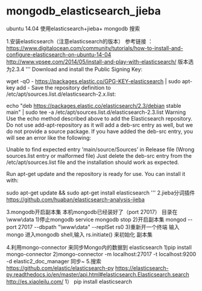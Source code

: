 # mongodb_elasticsearch_jieba

ubuntu 14.04 使用elasticsearch+jieba+ mongodb 搜索



1.安装elasticsearch（注意elasticsearch的版本）
 参考链接 ：https://www.digitalocean.com/community/tutorials/how-to-install-and-configure-elasticsearch-on-ubuntu-14-04
 http://www.vpsee.com/2014/05/install-and-play-with-elasticsearch/
 版本选为2.3.4
 '''
Download and install the Public Signing Key:

wget -qO - https://packages.elastic.co/GPG-KEY-elasticsearch | sudo apt-key add -
Save the repository definition to /etc/apt/sources.list.d/elasticsearch-2.x.list:

echo "deb https://packages.elastic.co/elasticsearch/2.3/debian stable main" | sudo tee -a /etc/apt/sources.list.d/elasticsearch-2.3.list
Warning
Use the echo method described above to add the Elasticsearch repository. Do not use add-apt-repository as it will add a deb-src entry as well, but we do not provide a source package. If you have added the deb-src entry, you will see an error like the following:

Unable to find expected entry 'main/source/Sources' in Release file (Wrong sources.list entry or malformed file)
Just delete the deb-src entry from the /etc/apt/sources.list file and the installation should work as expected.

Run apt-get update and the repository is ready for use. You can install it with:

sudo apt-get update && sudo apt-get install elasticsearch
'''
2.jieba分词插件 https://github.com/huaban/elasticsearch-analysis-jieba 

3.mongodb开启副本集 本机mongodb已经装好了（port 27017） 目录在\www\data
1)停止mongodb service mongodb stop
2)开启副本集  mongod --port 27017 --dbpath "\www\data" --replSet rs0
3)重新开一个终端  输入mongo 进入mongodb shell,输入 rs.initiate() 来初始化 副本集

4.利用mongo-connector 来同步Mongo内的数据到 elasticsearch
1)pip install mongo-connector
2)mongo-connector -m localhost:27017 -t localhost:9200 -d elastic2_doc_manager 同步~
5.搜索  https://github.com/elastic/elasticsearch-py
https://elasticsearch-py.readthedocs.io/en/master/api.html#elasticsearch.Elasticsearch.search
http://es.xiaoleilu.com/
1） pip install elasticsearch







            
